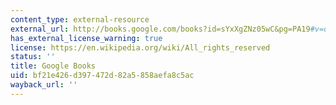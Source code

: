 ```yaml
---
content_type: external-resource
external_url: http://books.google.com/books?id=sYxXgZNz05wC&pg=PA19#v=onepage
has_external_license_warning: true
license: https://en.wikipedia.org/wiki/All_rights_reserved
status: ''
title: Google Books
uid: bf21e426-d397-472d-82a5-858aefa8c5ac
wayback_url: ''
---
```

